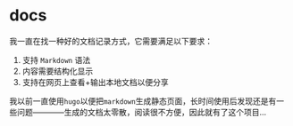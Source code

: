 # docs

我一直在找一种好的文档记录方式，它需要满足以下要求：
1. 支持 `Markdown` 语法
2. 内容需要结构化显示
3. 支持在网页上查看+输出本地文档以便分享

我以前一直使用`hugo`以便把`markdown`生成静态页面，长时间使用后发现还是有一些问题————生成的文档太零散，阅读很不方便，因此就有了这个项目...
